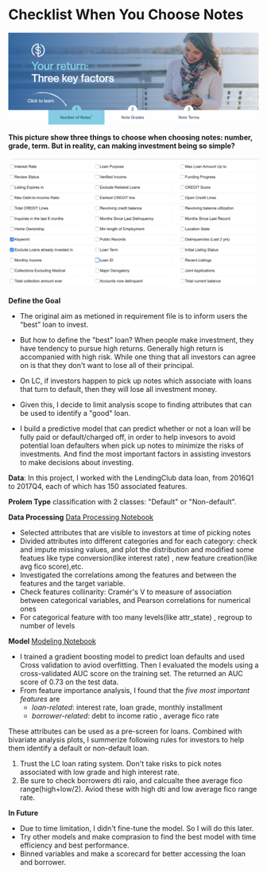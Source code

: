 # Checklist When You Choose Notes

![image info](./fig/cover.png)

**This picture show three things to choose when choosing notes: number, grade, term. But in reality, can making investment being so simple?** 

![These are filters LC provided for investors](./fig/filter.png)


**Define the Goal**
- The original aim as metioned in requirement file is to inform users the “best” loan to invest. 
- But how to define the "best" loan? When people make investment, they have tendency to pursue high returns. Generally high return is accompanied with high risk. While one thing that all investors can agree on is that they don't want to lose all of their principal. 
- On LC, if investors happen to pick up notes which associate with loans that turn to default, then they will lose all investment money. 
- Given this, I decide to limit analysis scope to finding attributes that can be used to identify a "good" loan. 

- I build a predictive model that can predict whether or not a loan will be fully paid or default/charged off, in order to help invesors to avoid potential loan defaulters when pick up notes to minimize the risks of investments. And find the most important factors in assisting investors to make decisions about investing.

**Data**:
In this project, I worked with the LendingClub data loan, from 2016Q1 to 2017Q4, each of which has 150 associated features. 

**Prolem Type** 
classification with 2 classes: "Default" or "Non-default".

**Data Processing** [Data Processing Notebook](https://github.com/qw2273/data_challenge/blob/master/lib/Data%20Processing.ipynb)
- Selected attributes that are visible to investors at time of picking notes 
- Divided attributes into different categories and for each category: check and impute missing values, and plot the distribution and modified some featues like type conversion(like interest rate) , new feature creation(like avg fico score),etc. 
- Investigated the correlations among the features and between the features and the target variable. 
- Check features collinarity: Cramér's V to measure of association between categorical variables, and Pearson correlations for numerical ones 
- For categorical feature with too many levels(like attr_state) , regroup to number of levels

**Model** [Modeling Notebook](https://github.com/qw2273/data_challenge/blob/master/lib/Modeling.ipynb)
- I trained a gradient boosting model to predict loan defaults and used Cross validation to aviod overfitting. Then I evaluated the models using a cross-validated AUC score on the training set. The returned an AUC score of 0.73 on the test data. 
- From feature importance analysis, I found that the *five most important features* are 
   - *loan-related*: interest rate, loan grade, monthly installment 
   - *borrower-related*: debt to income ratio , average fico rate 


These attributes can be used as a pre-screen for loans. Combined with bivariate analysis plots, I summerize following rules for investors to help them identify a default or non-default loan.
1. Trust the LC loan rating system. Don't take risks to pick notes associated with low grade and high interest rate. 
2. Be sure to check borrowers dti raio, and calcualte thee average fico range(high+low/2). Aviod these with high dti and low average fico range rate. 


**In Future**

- Due to time limitation, I didn't fine-tune the model. So I will do this later.
- Try other models and make comprasion to find the best model with time efficiency and best performance. 
- Binned variables and make a scorecard for better accessing the loan and borrower. 
